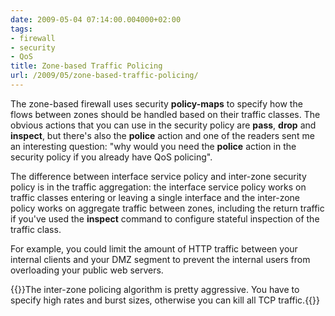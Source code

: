 ```yaml
---
date: 2009-05-04 07:14:00.004000+02:00
tags:
- firewall
- security
- QoS
title: Zone-based Traffic Policing
url: /2009/05/zone-based-traffic-policing/
---
```

The zone-based firewall uses security **policy-maps** to specify how the flows between zones should be handled based on their traffic classes. The obvious actions that you can use in the security policy are **pass**, **drop** and **inspect**, but there's also the **police** action and one of the readers sent me an interesting question: "why would you need the **police** action in the security policy if you already have QoS policing".
<!--more-->
The difference between interface service policy and inter-zone security policy is in the traffic aggregation: the interface service policy works on traffic classes entering or leaving a single interface and the inter-zone policy works on aggregate traffic between zones, including the return traffic if you've used the **inspect** command to configure stateful inspection of the traffic class.

For example, you could limit the amount of HTTP traffic between your internal clients and your DMZ segment to prevent the internal users from overloading your public web servers.

{{<note warn>}}The inter-zone policing algorithm is pretty aggressive. You have to specify high rates and burst sizes, otherwise you can kill all TCP traffic.{{</note>}}